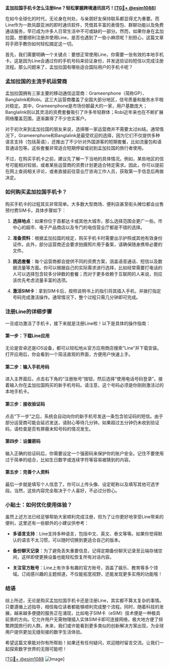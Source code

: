 **孟加拉国手机卡怎么注册line？轻松掌握跨境通讯技巧！[[TG💪+ @esim1088](https://t.me/s/esim1088)]**

在如今全球化的时代，无论身在何处，与亲朋好友保持联系都显得尤为重要。而Line作为一款风靡亚洲的即时通讯软件，凭借其丰富的表情包、群聊功能以及免费通话服务，早已成为许多人日常生活中不可或缺的一部分。然而，如果你身在孟加拉国，想要顺利注册并使用Line，是否也遇到了一些小麻烦呢？别担心，这篇文章将手把手教你如何轻松搞定这一切。

首先，我们需要明确一个关键点：要想正常使用Line，你需要一张有效的本地手机卡。这是因为Line会通过你的手机号码来验证身份，并发送验证码短信以完成注册流程。那么问题来了，孟加拉国有哪些适合国际用户的手机卡呢？

### 孟加拉国的主流手机运营商

孟加拉国拥有三家主要的移动通信运营商：Grameenphone（简称GP）、Banglalink和Robi。这三大运营商覆盖了全国大部分地区，信号质量和服务水平相对稳定。其中，Grameenphone是市场份额最大的一家，用户基数庞大；Banglalink则以其灵活的资费套餐吸引了许多年轻群体；Robi近年来也在不断扩展网络覆盖范围，逐渐赢得了不少忠实客户。

对于初次来到孟加拉国的朋友来说，选择哪一家运营商并不需要太过纠结。通常情况下，Grameenphone和Banglalink是最受欢迎的选择，因为它们不仅提供多种语言支持（包括英语），还推出了不少针对外国游客的短期套餐，比如流量包和语音通话包等。这些套餐非常适合短期停留或初到孟加拉国的旅行者使用。

不过，在购买手机卡之前，建议先了解一下当地的具体情况。例如，某些地区的信号可能相对较弱，或者某些运营商的资费计划更适合特定需求。因此，你可以提前在网上查阅相关评论，或者直接前往营业厅咨询工作人员，获取第一手信息后再做决定。

### 如何购买孟加拉国手机卡？

购买手机卡的过程其实非常简单。大多数大型商场、便利店甚至街头摊位都会出售预付费SIM卡。具体步骤如下：

1. **选择地点**：如果你位于首都达卡或其他大城市，那么选择范围会更广一些。市中心的超市、电子产品商店以及专门的电信营业厅都是不错的选择。
   
2. **准备资料**：根据孟加拉国的规定，购买手机卡时需要出示护照或其他有效身份证件。此外，部分运营商还会要求拍摄照片用于备案，请确保随身携带必要的文件。

3. **挑选套餐**：每个运营商都会提供不同的资费方案，涵盖语音通话、短信以及数据流量等方面。你可以根据自己的实际需求进行选择，比如经常需要打电话的人可以选择包含较多分钟数的套餐；而对于更多依赖于互联网的人来说，则应该优先考虑流量丰富的选项。

4. **激活SIM卡**：拿到SIM卡后，按照说明书上的指引将其插入手机，并拨打指定号码完成激活操作。通常情况下，整个过程只需几分钟即可完成。

### 注册Line的详细步骤

一旦成功激活了手机卡，接下来就是注册Line啦！以下是具体的操作指南：

#### 第一步：下载Line应用
无论是安卓还是iOS设备，都可以轻松地从官方应用商店搜索“Line”并下载安装。打开应用后，你会看到一个简洁直观的界面，方便用户快速上手。

#### 第二步：输入手机号码
进入主界面后，点击右下角的“注册账号”按钮，然后选择“使用电话号码登录”。接着输入你在孟加拉国购买的新手机号码。请注意，这个号码必须是你刚刚激活过的本地手机卡。

#### 第三步：接收验证码
点击“下一步”之后，系统会自动向你的新手机号发送一条包含验证码的短信。由于部分运营商可能会延迟发送，请耐心等待几分钟。如果超过五分钟仍未收到验证码，请检查是否有屏蔽未知号码的情况发生。

#### 第四步：设置密码
输入正确的验证码后，你需要设定一个强密码来保护你的账户安全。记住不要使用过于简单的组合，比如生日数字或连续字符等容易被猜到的内容。

#### 第五步：完善个人资料
最后一步就是填写个人信息了。你可以上传头像、设定昵称以及填写其他可选字段。当然，这些内容完全取决于个人喜好，不必过分担心。

### 小贴士：如何优化使用体验？

虽然上述方法已经足够帮助大家顺利完成注册，但为了让你更好地享受Line带来的便利，这里还有一些额外的小建议供参考：

- **多语言支持**：Line支持多种语言，包括中文、英文、泰文等等。如果你觉得默认的语言不太习惯，可以随时切换到更适合自己的版本。
  
- **备份聊天记录**：为了避免丢失重要信息，记得定期备份聊天记录至云端存储空间，这样即使更换设备也能轻松恢复所有对话内容。

- **关注官方账号**：Line上有许多有趣的官方账号，涵盖了娱乐、教育等多个领域。订阅感兴趣的主题频道，不仅能拓宽视野，还能发现更多实用的功能哦！

### 结语

综上所述，无论是购买孟加拉国手机卡还是注册Line，其实都不算太复杂的事情。只要遵循上述指导，相信每位读者都能够顺利完成整个流程。同时，随着科技的发展，越来越多便捷的服务正在涌现，比如电子SIM卡（eSIM）技术便是一种极具前景的方向。它允许用户无需物理插入实体SIM卡即可连接网络，极大地方便了频繁跨国旅行的人群。未来，我们或许能看到更多类似的创新解决方案出现，为全球用户提供更加无缝衔接的数字生活体验。

希望这篇文章能对你有所帮助！如果还有任何疑问，欢迎随时留言交流。让我们一起探索数字世界的无限可能吧！

[[TG💪+ @esim1088](https://t.me/s/esim1088) ![Image](https://i.postimg.cc/4NQfJmqS/Snipaste-2025-05-13-00-14-12.png)]